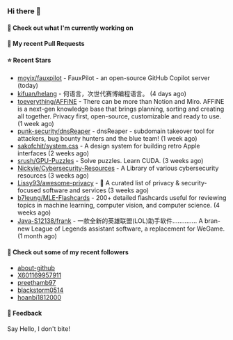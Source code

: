 ### Hi there 👋

#### 👷 Check out what I'm currently working on

#### 🔨 My recent Pull Requests


#### ⭐ Recent Stars

- [moyix/fauxpilot](https://github.com/moyix/fauxpilot) - FauxPilot - an open-source GitHub Copilot server (today)
- [kifuan/helang](https://github.com/kifuan/helang) - 何语言，次世代赛博编程语言。 (4 days ago)
- [toeverything/AFFiNE](https://github.com/toeverything/AFFiNE) - There can be more than Notion and Miro. AFFiNE is a next-gen knowledge base that brings planning, sorting and creating all together. Privacy first, open-source, customizable and ready to use.  (1 week ago)
- [punk-security/dnsReaper](https://github.com/punk-security/dnsReaper) - dnsReaper - subdomain takeover tool for attackers, bug bounty hunters and the blue team! (1 week ago)
- [sakofchit/system.css](https://github.com/sakofchit/system.css) - A design system for building retro Apple interfaces (2 weeks ago)
- [srush/GPU-Puzzles](https://github.com/srush/GPU-Puzzles) - Solve puzzles. Learn CUDA. (3 weeks ago)
- [Nickyie/Cybersecurity-Resources](https://github.com/Nickyie/Cybersecurity-Resources) - A Library of various cybersecurity resources (3 weeks ago)
- [Lissy93/awesome-privacy](https://github.com/Lissy93/awesome-privacy) - 🦄  A curated list of privacy &amp; security-focused software and services (3 weeks ago)
- [b7leung/MLE-Flashcards](https://github.com/b7leung/MLE-Flashcards) - 200&#43; detailed flashcards useful for reviewing topics in machine learning, computer vision, and computer science. (4 weeks ago)
- [Java-S12138/frank](https://github.com/Java-S12138/frank) - 一款全新的英雄联盟(LOL)助手软件.............. A bran-new League of Legends assistant software, a replacement for WeGame. (1 month ago)

#### 👯 Check out some of my recent followers

- [about-github](https://github.com/about-github)
- [X601169957911](https://github.com/X601169957911)
- [preethamb97](https://github.com/preethamb97)
- [blackstorm0514](https://github.com/blackstorm0514)
- [hoanbi1812000](https://github.com/hoanbi1812000)

#### 💬 Feedback

Say Hello, I don't bite!